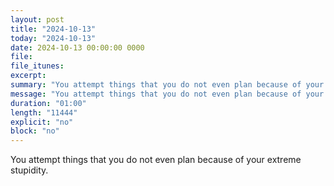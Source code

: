 ```yaml
---
layout: post
title: "2024-10-13"
today: "2024-10-13"
date: 2024-10-13 00:00:00 0000
file:
file_itunes:
excerpt:
summary: "You attempt things that you do not even plan because of your extreme stupidity."
message: "You attempt things that you do not even plan because of your extreme stupidity."
duration: "01:00"
length: "11444"
explicit: "no"
block: "no"
---
```

You attempt things that you do not even plan because of your extreme stupidity.

